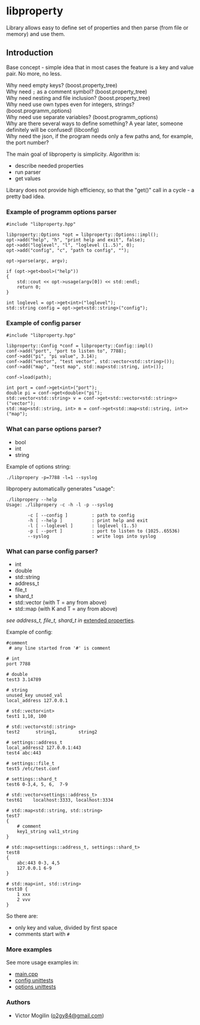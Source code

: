 # libproperty
Library allows easy to define set of properties and then parse (from file or memory) and use them.

## Introduction
Base concept - simple idea that in most cases the feature is a key and value pair. No more, no less.

Why need empty keys? (boost.property_tree)  
Why need ```;``` as a comment symbol? (boost.property_tree)  
Why need nesting and file inclusion? (boost.property_tree)  
Why need use own types even for integers, strings? (boost.programm_options)  
Why need use separate variables? (boost.programm_options)  
Why are there several ways to define something? A year later, someone definitely will be confused! (libconfig)  
Why need the json, if the program needs only a few paths and, for example, the port number?  

The main goal of libproperty is simplicity. Algorithm is: 
 - describe needed properties
 - run parser
 - get values

Library does not provide high efficiency, so that the "get()" call in a cycle - a pretty bad idea.

### Example of programm options parser
```
#include "libproperty.hpp"

libproperty::Options *opt = libproperty::Options::impl();
opt->add("help", "h", "print help and exit", false);
opt->add("loglevel", "l", "loglevel (1..5)", 0); 
opt->add("config", "c", "path to config", ""); 

opt->parse(argc, argv);

if (opt->get<bool>("help"))
{
    std::cout << opt->usage(argv[0]) << std::endl;
    return 0;
}

int loglevel = opt->get<int>("loglevel");
std::string config = opt->get<std::string>("config");
```

### Example of config parser

```
#include "libproperty.hpp"

libproperty::Config *conf = libproperty::Config::impl()
conf->add("port", "port to listen to", 7788);
conf->add("pi", "pi value", 3.14);
conf->add("vector", "test vector", std::vector<std::string>());
conf->add("map", "test map", std::map<std::string, int>());

conf->load(path);

int port = conf->get<int>("port");
double pi = conf->get<double>("pi");
std::vector<std::string> v = conf->get<std::vector<std::string>>("vector");
std::map<std::string, int> m = conf->get<std::map<std::string, int>>("map");
```

### What can parse options parser?
 - bool
 - int
 - string
 
Example of options string:
```
./libpropery -p=7788 -l=1 --syslog
```

libpropery automatically generates "usage":
```
./libpropery --help
Usage: ./libpropery -c -h -l -p --syslog

        -c [ --config ]         : path to config
        -h [ --help ]           : print help and exit
        -l [ --loglevel ]       : loglevel (1..5)
        -p [ --port ]           : port to listen to (1025..65536)
        --syslog                : write logs into syslog
```

### What can parse config parser?
 - int
 - double
 - std::string
 - address_t
 - file_t
 - shard_t
 - std::vector (with T = any from above)
 - std::map    (with K and T = any from above)
 
*see address_t, file_t, shard_t in* [extended properties](src/ext_properties.hpp).
 
Example of config:
```
#comment
 # any line started from '#' is comment

# int
port 7788

# double
test3 3.14789

# string
unused_key unused_val
local_address 127.0.0.1

# std::vector<int>
test1 1,10, 100

# std::vector<std::string>
test2      string1,        string2

# settings::address_t
local_address2 127.0.0.1:443
test4 abc:443

# settings::file_t
test5 /etc/test.conf

# settings::shard_t
test6 0-3,4, 5, 6,  7-9

# std::vector<settings::address_t>
test61    localhost:3333, localhost:3334

# std::map<std::string, std::string>
test7
{
    # comment
    key1_string val1_string
}

# std::map<settings::address_t, settings::shard_t>
test8
{
    abc:443 0-3, 4,5
    127.0.0.1 6-9
}

# std::map<int, std::string>
test10 {
    1 xxx
    2 vvv
}
```

So there are:
 - only key and value, divided by first space
 - comments start with ```#```
 

### More examples
See more usage examples in:
 - [main.cpp](src/main.cpp)
 - [config unittests](t/config_test.cpp)
 - [options unittests](t/options_test.cpp)

### Authors
- Victor Mogilin (o2gy84@gmail.com)
